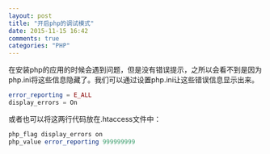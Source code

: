 ```yaml
---
layout: post
title: "开启php的调试模式"
date: 2015-11-15 16:42
comments: true
categories: "PHP"
---
```

在安装php的应用的时候会遇到问题，但是没有错误提示，之所以会看不到是因为php.ini将这些信息隐藏了。我们可以通过设置php.ini让这些错误信息显示出来。
```php
error_reporting = E_ALL
display_errors = On
```
或者也可以将这两行代码放在.htaccess文件中：
```php
php_flag display_errors on
php_value error_reporting 999999999
```
